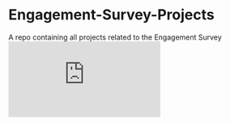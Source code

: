 # Engagement-Survey-Projects
A repo containing all projects related to the Engagement Survey
![SIOP 2023](https://github.com/heyimMIKE123/Engagement-Survey-Projects/Images/siop_2023_poster.pdf)
